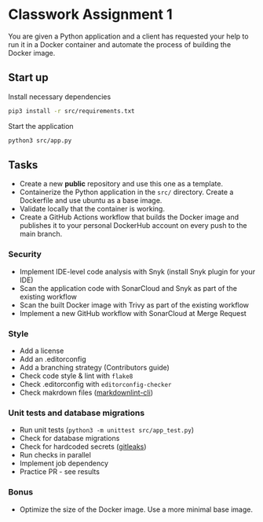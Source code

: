 # Classwork Assignment 1

You are given a Python application and a client has requested your help to run
it in a Docker container and automate the process of building the Docker image.

## Start up

Install necessary dependencies

```bash
pip3 install -r src/requirements.txt
```

Start the application

```bash
python3 src/app.py
```

## Tasks

- Create a new **public** repository and use this one as a template.
- Containerize the Python application in the `src/` directory. Create a
Dockerfile and use ubuntu as a base image.
- Validate locally that the container is working.
- Create a GitHub Actions workflow that builds the Docker image and publishes
it to your personal DockerHub account on every push to the main branch.

### Security

- Implement IDE-level code analysis with Snyk (install Snyk plugin for your IDE)
- Scan the application code with SonarCloud and Snyk as part of the existing
workflow
- Scan the built Docker image with Trivy as part of the existing workflow
- Implement a new GitHub workflow with SonarCloud at Merge Request

### Style

- Add a license
- Add an .editorconfig
- Add a branching strategy (Contributors guide)
- Check code style & lint with `flake8`
- Check .editorconfig with `editorconfig-checker`
- Check makrdown files ([markdownlint-cli](https://www.npmjs.com/package/cli-markdown))

### Unit tests and database migrations

- Run unit tests (`python3 -m unittest src/app_test.py`)
- Check for database migrations
- Check for hardcoded secrets ([gitleaks](https://github.com/gitleaks/gitleaks))
- Run checks in parallel
- Implement job dependency
- Practice PR - see results

### Bonus

- Optimize the size of the Docker image. Use a more minimal base image.
